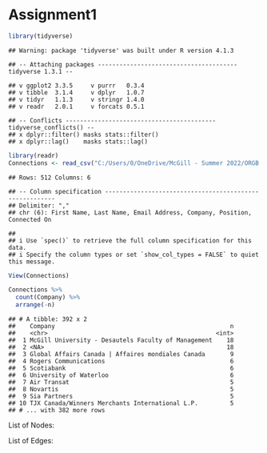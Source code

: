 Assignment1
================

``` r
library(tidyverse)
```

    ## Warning: package 'tidyverse' was built under R version 4.1.3

    ## -- Attaching packages --------------------------------------- tidyverse 1.3.1 --

    ## v ggplot2 3.3.5     v purrr   0.3.4
    ## v tibble  3.1.4     v dplyr   1.0.7
    ## v tidyr   1.1.3     v stringr 1.4.0
    ## v readr   2.0.1     v forcats 0.5.1

    ## -- Conflicts ------------------------------------------ tidyverse_conflicts() --
    ## x dplyr::filter() masks stats::filter()
    ## x dplyr::lag()    masks stats::lag()

``` r
library(readr)
Connections <- read_csv("C:/Users/0/OneDrive/McGill - Summer 2022/ORGB 672 - Org Network Analysis/Data/Connections.csv")
```

    ## Rows: 512 Columns: 6

    ## -- Column specification --------------------------------------------------------
    ## Delimiter: ","
    ## chr (6): First Name, Last Name, Email Address, Company, Position, Connected On

    ## 
    ## i Use `spec()` to retrieve the full column specification for this data.
    ## i Specify the column types or set `show_col_types = FALSE` to quiet this message.

``` r
View(Connections)
```

``` r
Connections %>% 
  count(Company) %>% 
  arrange(-n)
```

    ## # A tibble: 392 x 2
    ##    Company                                                 n
    ##    <chr>                                               <int>
    ##  1 McGill University - Desautels Faculty of Management    18
    ##  2 <NA>                                                   18
    ##  3 Global Affairs Canada | Affaires mondiales Canada       9
    ##  4 Rogers Communications                                   6
    ##  5 Scotiabank                                              6
    ##  6 University of Waterloo                                  6
    ##  7 Air Transat                                             5
    ##  8 Novartis                                                5
    ##  9 Sia Partners                                            5
    ## 10 TJX Canada/Winners Merchants International L.P.         5
    ## # ... with 382 more rows

List of Nodes:

List of Edges:
